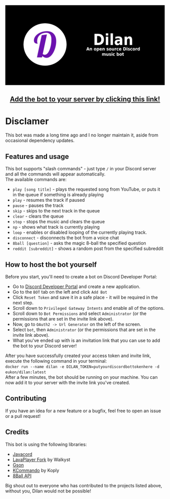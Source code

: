 <img src="dilan-banner.png" style="margin: 0 auto; " alt="banner">


<h2 align="center">
<a href="https://discord.com/api/oauth2/authorize?client_id=913511878523752519&permissions=0&scope=bot">Add the bot to your server by clicking this link!</a>
</h2>

# Disclamer

This bot was made a long time ago and I no longer maintain it, aside from occasional dependency updates.

## Features and usage

This bot supports "slash commands" - just type `/` in your Discord server and all the commands will appear
automatically.  
The available commands are:

- `play [song title]` - plays the requested song from YouTube, or puts it in the queue if something is already playing
- `play` - resumes the track if paused
- `pause` - pauses the track
- `skip` - skips to the next track in the queue
- `clear` - clears the queue
- `stop` - stops the music and clears the queue
- `np` - shows what track is currently playing
- `loop` - enables or disabled looping of the currently playing track.
- `disconnect` - disconnects the bot from a voice chat
- `8ball [question]` - asks the magic 8-ball the specified question
- `reddit [subreddit]` - shows a random post from the specified subreddit

## How to host the bot yourself

Before you start, you'll need to create a bot on Discord Developer Portal:

- Go to [Discord Developer Portal](https://discord.com/developers/applications) and create a new application.
- Go to the `BOT` tab on the left and click `Add Bot`
- Click `Reset Token` and save it in a safe place - it will be required in the next step.
- Scroll down to `Privileged Gateway Intents` and enable all of the options.
- Scroll down to `Bot Permissions` and select `Administrator` (or the permissions that are set in the invite link
  above).
- Now, go to `OAuth2 -> Url Generator` on the left of the screen.
- Select `bot`, then `Administrator` (or the permissions that are set in the invite link above).
- What you've ended up with is an invitation link that you can use to add the bot to your Discord server!

After you have successfully created your access token and invite link, execute the following command in your terminal:  
`docker run --name dilan -e DILAN_TOKEN=putyourdiscordbottokenhere -d eukon/dilan:latest`  
After a few minutes, the bot should be running on your machine.
You can now add it to your server with the invite link you've created.

## Contributing

If you have an idea for a new feature or a bugfix, feel free to open an issue or a pull request!

## Credits

This bot is using the following libraries:

- [Javacord](https://javacord.org/)
- [LavaPlayer Fork](https://github.com/Walkyst/lavaplayer-fork) by Walkyst
- [Gson](https://github.com/google/gson)
- [KCommando](https://github.com/koply/KCommando) by Koply
- [8Ball API](https://www.eightballapi.com/)

Big shout out to everyone who has contributed to the projects listed above, without you, Dilan would not be possible!
